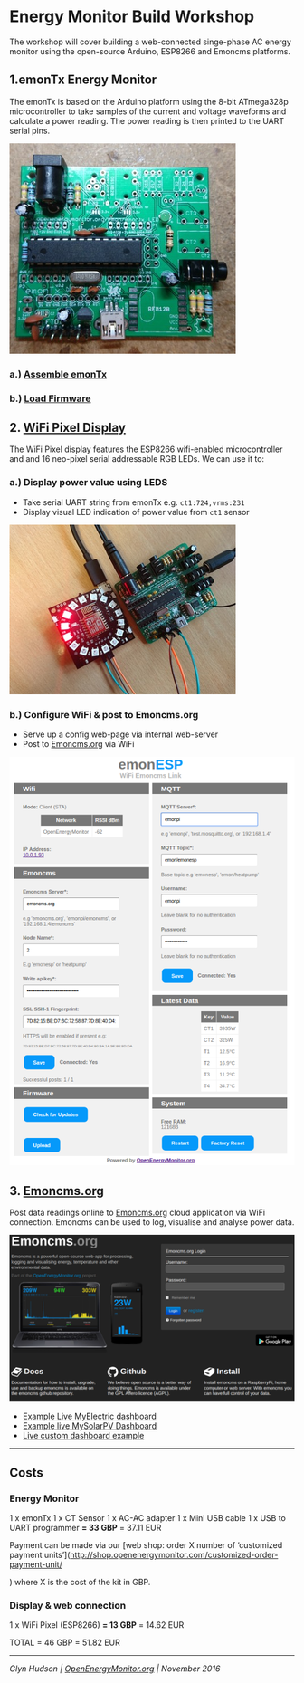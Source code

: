 # Energy Monitor Build Workshop

The workshop will cover building a web-connected singe-phase AC energy monitor using the open-source Arduino, ESP8266 and Emoncms platforms.

## 1.emonTx Energy Monitor

The emonTx is based on the Arduino platform using the 8-bit ATmega328p microcontroller to take samples of the current and voltage waveforms and calculate a power reading. The power reading is then printed to the UART serial pins.  

![12](emontx/images/build0010.jpg)

### a.) [Assemble emonTx](emontx) 	
### b.) [Load Firmware](emontx/firmware)

## 2. [WiFi Pixel Display](pixel/readme.md)

The WiFi Pixel display features the ESP8266 wifi-enabled microcontroller and and 16 neo-pixel serial addressable RGB LEDs. We can use it to:  

### a.) Display power value using LEDS

- Take serial UART string from emonTx e.g. `ct1:724,vrms:231`
- Display visual LED indication of power value from `ct1` sensor


![01](pixel/images/build001.jpg)


### b.) Configure WiFi & post to Emoncms.org

- Serve up a config web-page via internal web-server
- Post to [Emoncms.org](https://emoncms.org) via WiFi


![image](pixel/firmware/EmonESP/docs/emonesp.png)


## 3. [Emoncms.org](https://emoncms.org)

Post data readings online to [Emoncms.org](https://emoncms.org) cloud  application via WiFi connection. Emoncms can be used to log, visualise and analyse power data.

![01](pixel/images/emoncmsorg.png)

- [Example Live MyElectric dashboard](https://emoncms.org/app?readkey=c0c644bb3f86eab9e308668b5bef6b51#myelectric)
- [Example live MySolarPV Dashboard](https://emoncms.org/app?readkey=871ad5efb8f20f698f12d751aea9b8a6#mysolarpv)
- [Live custom dashboard example](http://vpn.linemanhut.co.uk:8080/emoncms/dashboard/view?id=1)

***

## Costs 

### Energy Monitor
1 x emonTx
1 x CT Sensor
1 x AC-AC adapter
1 x Mini USB cable
1 x USB to UART programmer
**= 33 GBP**
= 37.11 EUR

Payment can be made via our [web shop: order X number of ‘customized payment units’](http://shop.openenergymonitor.com/customized-order-payment-unit/


) where X is the cost of the kit in GBP. 


### Display & web connection 
1 x WiFi Pixel (ESP8266)
**= 13 GBP**
= 14.62 EUR 


TOTAL = 46 GBP = 51.82 EUR 



***

*Glyn Hudson | [OpenEnergyMonitor.org](https://openenergymonitor.org) | November 2016*
